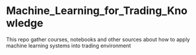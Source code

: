 # Machine_Learning_for_Trading_Knowledge
 This repo gather courses, notebooks and other sources about how to apply machine learning systems into trading environment
